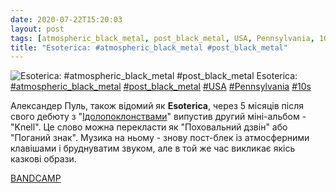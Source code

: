 ```yaml
---
date: 2020-07-22T15:20:03
layout: post
tags: [atmospheric_black_metal, post_black_metal, USA, Pennsylvania, 10s]
title: "Esoterica: #atmospheric_black_metal #post_black_metal"
---
```

![Esoterica: #atmospheric_black_metal #post_black_metal](/assets/photos/photo_1026@22-07-2020_15-20-03.jpg)
Esoterica: [#atmospheric_black_metal](/tags/#atmospheric_black_metal) [#post_black_metal](/tags/#post_black_metal) [#USA](/tags/#USA) [#Pennsylvania](/tags/#Pennsylvania) [#10s](/tags/#10s)

Александер Пуль, також відомий як **Esoterica**, через 5 місяців після свого дебюту з &quot;[Ідолопоклонствами](https://t.me/vast_space_unexplored/3874)&quot; випустив другий міні-альбом - &quot;Knell&quot;. Це слово можна перекласти як &quot;Поховальний дзвін&quot; або &quot;Поганий знак&quot;. Музика на ньому - знову пост-блек із атмосферними клавішами і бруднуватим звуком, але в той же час викликає якісь казкові образи.

[BANDCAMP](https://esotericabm.bandcamp.com/album/knell)